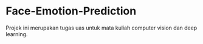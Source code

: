 # Face-Emotion-Prediction
Projek ini merupakan tugas uas untuk mata kuliah computer vision dan deep learning. 
